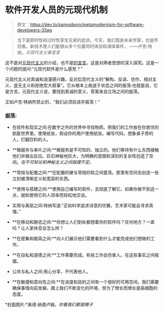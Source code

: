 # 软件开发人员的元现代机制

> 原文：<https://dev.to/samosborn/metamodernism-for-software-developers-33ag>

> 当下是即时性和过时性孪生兄弟的症状。今天，我们既是未来学家，也是怀旧者。新技术使人们能够从多个位置同时体验和演绎事件。
> ——卢克·特纳，*元现代主义者宣言*

这不是对[元现代主义](http://www.metamodernism.com/2015/01/12/metamodernism-a-brief-introduction/)的介绍，也不是[的宣言](http://www.metamodernism.org/)。这是对两者思想的深入探究。这是一个问题的提问:“元现代软件是什么感觉？”

元现代主义对真诚和浪漫感兴趣，反对后现代主义的“解构、反讽、仿作、相对主义、虚无主义和拒绝宏大叙事”。它从根本上痴迷于状态之间的振荡:也就是说，它是方言。元现代主义说，要找到真诚的意义，答案来自立场之间的振荡。

正如卢克·特纳所禁止的，“我们必须前进并振荡！”

### 振荡:

*   在软件和现实之间:在数字之外的世界中寻找物质。把我们的工作放在你居住的肮脏世界里。使用纸张，假设你的用户使用纸张。编写代码，想象桌子旁的人，打翻饮料的人。

*   **微服务与单片之间:**微服务是不可知的、独立的。他们等待有什么东西接触他们并做出反应。巨石神秘地巨大，为明确的意图和深刻的复杂性创造了空间。*在不可知论和神秘主义之间摇摆不定。*

*   **常规与配置之间:**在配置的硬与常规的软之间震荡。那里有空间去创造一些立刻被清晰定义和宽容的东西。

*   **使用与搭建之间:**使用自己编写的软件，去彻底了解它。如果你做不到这一点，就和使用它的人坦率而轻松地交谈。

*   实用与美丽之间:特纳写道:“正如科学追求诗意的优雅，艺术家可能会寻求真理。”

*   **在移动和静态之间:**你想让人们到处都想着你的软件吗？任何地方？一直吗？让人家休息会怎么样？

*   **在密集和极简之间:**向人们展示他们需要看到什么才能完成他们想做的工作。

*   **在自私和道德之间:**工作需要完成。有些工作会伤害人。在这些事实之间摇摆。

*   公共与私人之间:用心分享，不代表他人。

*   **在敏捷和意向性之间:**在进度和目的之间有一个很好的可用空间。我们需要确保事情向前发展，跟上我们不断变化的环境，但为了增长而增长是癌细胞的态度。

*封面图片:*奥德·纳德卢姆，*你看我们都是瞎子*